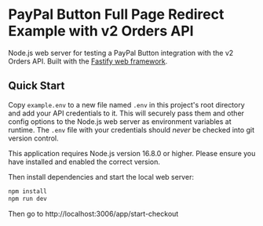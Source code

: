 # PayPal Button Full Page Redirect Example with v2 Orders API

Node.js web server for testing a PayPal Button integration with the v2 Orders API. Built with the [Fastify web framework](https://www.fastify.io/).

## Quick Start

Copy `example.env` to a new file named `.env` in this project's root directory and add your API credentials to it. This will securely pass them and other config options to the Node.js web server as environment variables at runtime. The `.env` file with your credentials should _never_ be checked into git version control.

This application requires Node.js version 16.8.0 or higher. Please ensure you have installed and enabled the correct version.

Then install dependencies and start the local web server:

```bash
npm install
npm run dev
```

Then go to http://localhost:3006/app/start-checkout

